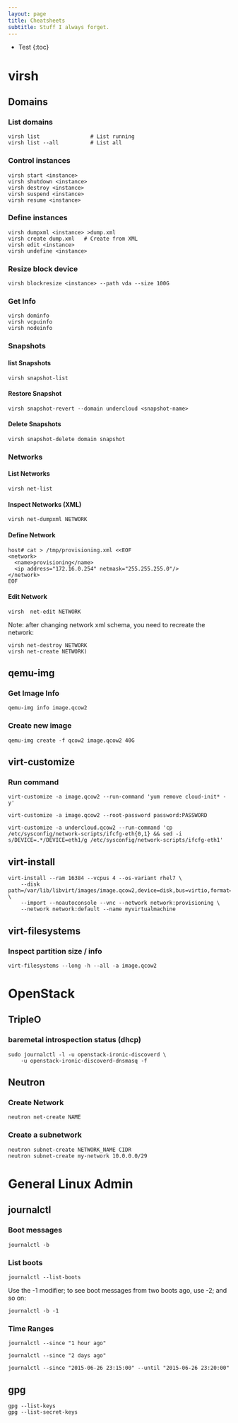 ```yaml
---
layout: page
title: Cheatsheets
subtitle: Stuff I always forget.
---
```

* Test
{:toc}

# virsh

## Domains

### List domains

~~~
virsh list                # List running
virsh list --all          # List all
~~~

### Control instances

~~~
virsh start <instance>
virsh shutdown <instance>
virsh destroy <instance>
virsh suspend <instance>
virsh resume <instance>
~~~

### Define instances

~~~
virsh dumpxml <instance> >dump.xml
virsh create dump.xml   # Create from XML
virsh edit <instance>
virsh undefine <instance>
~~~

### Resize block device

~~~
virsh blockresize <instance> --path vda --size 100G
~~~

### Get Info

~~~
virsh dominfo
virsh vcpuinfo
virsh nodeinfo
~~~

### Snapshots

#### list Snapshots

~~~
virsh snapshot-list
~~~

#### Restore Snapshot

~~~
virsh snapshot-revert --domain undercloud <snapshot-name>
~~~

#### Delete Snapshots

~~~
virsh snapshot-delete domain snapshot
~~~

### Networks

#### List Networks

~~~
virsh net-list
~~~

#### Inspect Networks (XML)

~~~
virsh net-dumpxml NETWORK
~~~

#### Define Network

~~~
host# cat > /tmp/provisioning.xml <<EOF
<network>
  <name>provisioning</name>
  <ip address="172.16.0.254" netmask="255.255.255.0"/>
</network>
EOF
~~~

#### Edit Network

~~~
virsh  net-edit NETWORK
~~~

Note: after changing network xml schema, you need to recreate the network:

~~~
virsh net-destroy NETWORK
virsh net-create NETWORK)
~~~

## qemu-img

### Get Image Info

~~~
qemu-img info image.qcow2
~~~

### Create new image

~~~
qemu-img create -f qcow2 image.qcow2 40G
~~~

## virt-customize

### Run command

~~~
virt-customize -a image.qcow2 --run-command 'yum remove cloud-init* -y'
~~~

~~~
virt-customize -a image.qcow2 --root-password password:PASSWORD
~~~

~~~
virt-customize -a undercloud.qcow2 --run-command 'cp /etc/sysconfig/network-scripts/ifcfg-eth{0,1} && sed -i s/DEVICE=.*/DEVICE=eth1/g /etc/sysconfig/network-scripts/ifcfg-eth1'
~~~

## virt-install

~~~
virt-install --ram 16384 --vcpus 4 --os-variant rhel7 \
    --disk path=/var/lib/libvirt/images/image.qcow2,device=disk,bus=virtio,format=qcow2 \
    --import --noautoconsole --vnc --network network:provisioning \
    --network network:default --name myvirtualmachine
~~~


## virt-filesystems

### Inspect partition size / info

~~~
virt-filesystems --long -h --all -a image.qcow2
~~~

# OpenStack

## TripleO

### baremetal introspection status (dhcp)

~~~
sudo journalctl -l -u openstack-ironic-discoverd \
    -u openstack-ironic-discoverd-dnsmasq -f
~~~

## Neutron

### Create Network

~~~
neutron net-create NAME
~~~

### Create a subnetwork

~~~
neutron subnet-create NETWORK_NAME CIDR
neutron subnet-create my-network 10.0.0.0/29
~~~

# General Linux Admin

## journalctl

### Boot messages

~~~
journalctl -b
~~~

### List boots

~~~
journalctl --list-boots
~~~

Use the -1 modifier; to see boot messages from two boots ago, use -2; and so on:

~~~
journalctl -b -1
~~~

### Time Ranges

~~~
journalctl --since "1 hour ago"
~~~

~~~
journalctl --since "2 days ago"
~~~

~~~
journalctl --since "2015-06-26 23:15:00" --until "2015-06-26 23:20:00"
~~~

## gpg

~~~
gpg --list-keys
gpg --list-secret-keys
~~~
